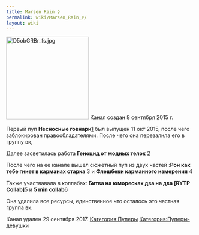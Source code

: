 ```yaml
---
title: Marsen Rain ♀
permalink: wiki/Marsen_Rain_♀/
layout: wiki
---
```


<img src="D5obGRBr_fs.jpg" title="fig:D5obGRBr_fs.jpg" width="220" height="220" alt="D5obGRBr_fs.jpg" />
Канал создан 8 сентября 2015 г.

Первый пуп **Несносные
говнари**[1](https://www.youtube.com/watch?v=CC0FtzWBBmk) был выпущен 11
окт 2015, после чего заблокирован правообладателями. После чего она
перезалила его в группу вк,

Далее засветилась работа **Геноцид от модных телок**
[2](https://www.youtube.com/watch?v=SQLZLSe5Xrc&t)

После чего на ее канале вышел сюжетный пуп из двух частей :**Рон как
тебе гниет в карманах старка**
[3](https://www.youtube.com/watch?v=DhDIDEKoeT8&t) и **Флешбеки
карманного измерения** [4](https://www.youtube.com/watch?v=JQcTAFku8dE)

Также участвавала в коллабах: **Битва на юморесках два на два \[RYTP
Collab\]**[5](https://www.youtube.com/watch?v=NBLPz8HU9-w) и **5 min
collab**[6](https://www.youtube.com/watch?v=l4ddzevXZJ8)

Она удалила все ресурсы, единственное что осталось это частная группа
вк.

Канал удален 29 сентября 2017.
[Категория:Пуперы](Категория:Пуперы "wikilink")
[Категория:Пуперы-девушки](Категория:Пуперы-девушки "wikilink")
